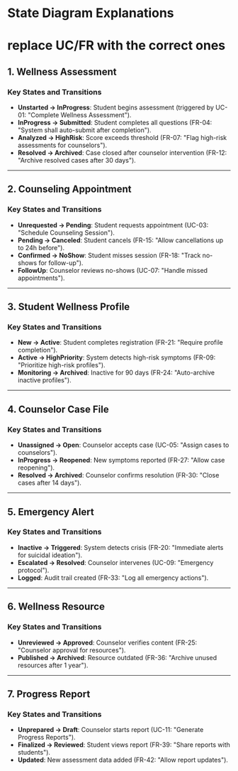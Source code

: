 # State Diagram Explanations
# replace UC/FR with the correct ones
## 1. Wellness Assessment
### Key States and Transitions
- **Unstarted → InProgress**: Student begins assessment (triggered by UC-01: "Complete Wellness Assessment").
- **InProgress → Submitted**: Student completes all questions (FR-04: "System shall auto-submit after completion").
- **Analyzed → HighRisk**: Score exceeds threshold (FR-07: "Flag high-risk assessments for counselors").
- **Resolved → Archived**: Case closed after counselor intervention (FR-12: "Archive resolved cases after 30 days").

---

## 2. Counseling Appointment
### Key States and Transitions
- **Unrequested → Pending**: Student requests appointment (UC-03: "Schedule Counseling Session").
- **Pending → Canceled**: Student cancels (FR-15: "Allow cancellations up to 24h before").
- **Confirmed → NoShow**: Student misses session (FR-18: "Track no-shows for follow-up").
- **FollowUp**: Counselor reviews no-shows (UC-07: "Handle missed appointments").

---

## 3. Student Wellness Profile
### Key States and Transitions
- **New → Active**: Student completes registration (FR-21: "Require profile completion").
- **Active → HighPriority**: System detects high-risk symptoms (FR-09: "Prioritize high-risk profiles").
- **Monitoring → Archived**: Inactive for 90 days (FR-24: "Auto-archive inactive profiles").

---

## 4. Counselor Case File
### Key States and Transitions
- **Unassigned → Open**: Counselor accepts case (UC-05: "Assign cases to counselors").
- **InProgress → Reopened**: New symptoms reported (FR-27: "Allow case reopening").
- **Resolved → Archived**: Counselor confirms resolution (FR-30: "Close cases after 14 days").

---

## 5. Emergency Alert
### Key States and Transitions
- **Inactive → Triggered**: System detects crisis (FR-20: "Immediate alerts for suicidal ideation").
- **Escalated → Resolved**: Counselor intervenes (UC-09: "Emergency protocol").
- **Logged**: Audit trail created (FR-33: "Log all emergency actions").

---

## 6. Wellness Resource
### Key States and Transitions
- **Unreviewed → Approved**: Counselor verifies content (FR-25: "Counselor approval for resources").
- **Published → Archived**: Resource outdated (FR-36: "Archive unused resources after 1 year").

---

## 7. Progress Report
### Key States and Transitions
- **Unprepared → Draft**: Counselor starts report (UC-11: "Generate Progress Reports").
- **Finalized → Reviewed**: Student views report (FR-39: "Share reports with students").
- **Updated**: New assessment data added (FR-42: "Allow report updates").

